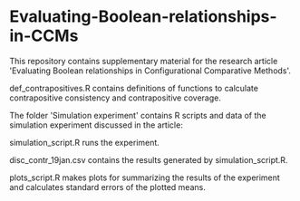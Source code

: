 # Evaluating-Boolean-relationships-in-CCMs
This repository contains supplementary material for the research article 'Evaluating Boolean relationships in Configurational Comparative Methods'.

def_contrapositives.R contains definitions of functions to calculate contrapositive consistency and contrapositive coverage.

The folder 'Simulation experiment' contains R scripts and data of the simulation experiment discussed in the article:

simulation_script.R runs the experiment.

disc_contr_19jan.csv contains the results generated by simulation_script.R.

plots_script.R makes plots for summarizing the results of the experiment and calculates standard errors of the plotted means.
